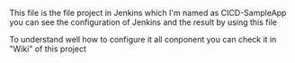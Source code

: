 This file is the file project in Jenkins which I'm named as CICD-SampleApp
you can see the configuration of Jenkins and the result by using this file 

To understand well how to configure it all conponent you can check it in "Wiki" of this project 
